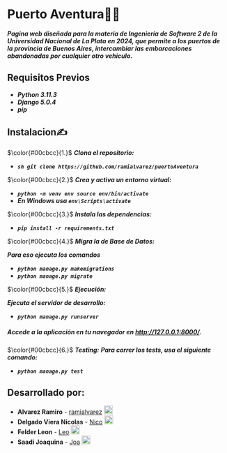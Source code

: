 # Puerto Aventura🚢⚓


***Pagina web diseñada para la materia de Ingeniería de Software 2 de la Universidad Nacional de La Plata en 2024, que permite a los puertos de la provincia de Buenos Aires, intercambiar las embarcaciones abandonadas por cualquier otro vehiculo.***

## Requisitos Previos

+ ***Python 3.11.3***
+ ***Django 5.0.4***
+ ***pip***

## Instalacion✍️ 

$\color{#00cbcc}{1.}$ ***Clona el repositorio:***
+ ***```sh git clone https://github.com/ramialvarez/puertoAventura```***

$\color{#00cbcc}{2.}$ ***Crea y activa un entorno virtual:***

+ ***```python -m venv env source env/bin/activate```***
+ ***En Windows usa `env\Scripts\activate`***

$\color{#00cbcc}{3.}$ ***Instala las dependencias:***

+ ***```pip install -r requirements.txt```***

$\color{#00cbcc}{4.}$ ***Migra la de Base de Datos:***

***Para eso ejecuta los comandos***
+ ***```python manage.py makemigrations```***
+ ***```python manage.py migrate```***

$\color{#00cbcc}{5.}$ ***Ejecución:***

***Ejecuta el servidor de desarrollo:***

+ ***```python manage.py runserver```***

##### Accede a la aplicación en tu navegador en http://127.0.0.1:8000/.

$\color{#00cbcc}{6.}$ ***Testing:***
***Para correr los tests, usa el siguiente comando:***
+ ***```python manage.py test```***

## Desarrollado por:

<ul dir="auto">
<li> <strong>Alvarez Ramiro</strong> - <a href="https://github.com/ramialvarez">ramialvarez</a> <a href="https://github.com/ramialvarez"><img src="https://camo.githubusercontent.com/e4a1fd518cd2bbf347e92033caec46723b3b0341299c1d718bb8dea8dc7eea59/68747470733a2f2f696d672e69636f6e73382e636f6d2f6d6174657269616c2d74776f2d746f6e652f3435322f6769746875622e706e67" alt="GitHub" width="20" height="20" data-canonical-src="https://img.icons8.com/material-two-tone/452/github.png" style="max-width: 100%;"></a></li>
<li> <strong>Delgado Viera Nicolas</strong> - <a href="https://github.com/nicolasdelgado01">Nico</a> <a href="https://github.com/nicolasdelgado01"><img src="https://camo.githubusercontent.com/e4a1fd518cd2bbf347e92033caec46723b3b0341299c1d718bb8dea8dc7eea59/68747470733a2f2f696d672e69636f6e73382e636f6d2f6d6174657269616c2d74776f2d746f6e652f3435322f6769746875622e706e67" alt="GitHub" width="20" height="20" data-canonical-src="https://img.icons8.com/material-two-tone/452/github.png" style="max-width: 100%;"></a></li>
<li> <strong>Felder Leon</strong> - <a href="https://github.com/LeonFelder">Leo</a> <a href="https://github.com/LeonFelder"><img src="https://camo.githubusercontent.com/e4a1fd518cd2bbf347e92033caec46723b3b0341299c1d718bb8dea8dc7eea59/68747470733a2f2f696d672e69636f6e73382e636f6d2f6d6174657269616c2d74776f2d746f6e652f3435322f6769746875622e706e67" alt="GitHub" width="20" height="20" data-canonical-src="https://img.icons8.com/material-two-tone/452/github.png" style="max-width: 100%;"></a></li>
<li><strong>Saadi Joaquina</strong> - <a href="https://github.com/Joaquina273">Joa</a> <a href="https://github.com/Joaquina273"><img src="https://camo.githubusercontent.com/e4a1fd518cd2bbf347e92033caec46723b3b0341299c1d718bb8dea8dc7eea59/68747470733a2f2f696d672e69636f6e73382e636f6d2f6d6174657269616c2d74776f2d746f6e652f3435322f6769746875622e706e67" alt="GitHub" width="20" height="20" data-canonical-src="https://img.icons8.com/material-two-tone/452/github.png" style="max-width: 100%;"></a></li>
</ul>





